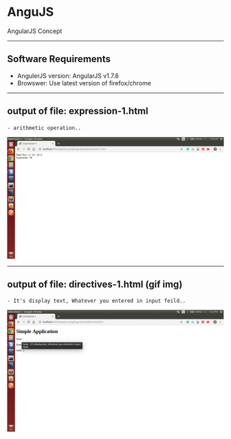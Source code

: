 # AnguJS
AngularJS Concept

---
## Software Requirements
- AngulerJS version: AngularJS v1.7.8
- Browswer: Use latest version of firefox/chrome


---
## output of file: expression-1.html
	- arithmetic operation..
<kbd><img src="/imgs-readme/expression-1_v1-1.png" alt="expression-1_v1-1" title="arithmetic operation using angularjs.."></img></kbd>


---
## output of file: directives-1.html (gif img)
	- It's display text, Whatever you entered in input feild..
<kbd><img src="/imgs-readme/directives_v2-2.gif" alt="directives_v2-2" title="It's display text, Whatever you entered in input feild.."></img></kbd>